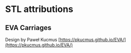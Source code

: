 # STL attributions

## EVA Carriages
Design by Paweł Kucmus
[https://pkucmus.github.io/EVA/](https://pkucmus.github.io/EVA/)

